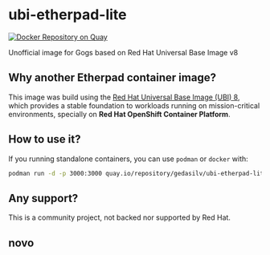 # ubi-etherpad-lite
[![Docker Repository on Quay](https://quay.io/repository/gedasilv/ubi-etherpad-lite/status "Docker Repository on Quay")](https://quay.io/repository/gedasilv/ubi-etherpad-lite)

Unofficial image for Gogs based on Red Hat Universal Base Image v8

## Why another Etherpad container image?

This image was build using the [Red Hat Universal Base Image (UBI) 8](https://developers.redhat.com/products/rhel/ubi/), which provides a stable foundation to workloads running on mission-critical environments, specially on **Red Hat OpenShift Container Platform**.

## How to use it?

If you running standalone containers, you can use `podman` or `docker` with:

```bash
podman run -d -p 3000:3000 quay.io/repository/gedasilv/ubi-etherpad-lite
```

## Any support?

This is a community project, not backed nor supported by Red Hat.

## novo
